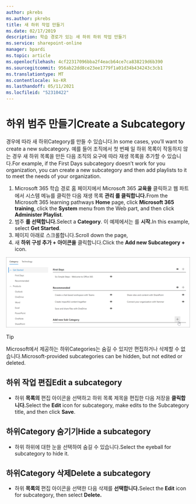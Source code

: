 ```yaml
---
author: pkrebs
ms.author: pkrebs
title: 새 하위 작업 만들기
ms.date: 02/17/2019
description: 학습 경로가 있는 새 하위 하위 작업 만들기
ms.service: sharepoint-online
manager: bpardi
ms.topic: article
ms.openlocfilehash: 4cf22317096bba2f4eacb64ce7ca838219d6b390
ms.sourcegitcommit: 956ab22dd8ce23ee1779f1a01d34b434243c3cb1
ms.translationtype: MT
ms.contentlocale: ko-KR
ms.lasthandoff: 05/11/2021
ms.locfileid: "52310422"
---
```

# <a name="create-a-subcategory"></a><span data-ttu-id="cf6fb-103">하위 범주 만들기</span><span class="sxs-lookup"><span data-stu-id="cf6fb-103">Create a Subcategory</span></span> 
<span data-ttu-id="cf6fb-104">경우에 따라 새 하위Category를 만들 수 있습니다.</span><span class="sxs-lookup"><span data-stu-id="cf6fb-104">In some cases, you’ll want to create a new subcategory.</span></span> <span data-ttu-id="cf6fb-105">예를 들어 조직에서 첫 번째 일 하위 목록이 작동하지 않는 경우 새 하위 목록을 만든 다음 조직의 요구에 따라 재생 목록을 추가할 수 있습니다.</span><span class="sxs-lookup"><span data-stu-id="cf6fb-105">For example, if the First Days subcategory doesn’t work for you organization, you can create a new subcategory and then add playlists to it to meet the needs of your organization.</span></span> 

1. <span data-ttu-id="cf6fb-106">Microsoft 365 학습 경로 홈 페이지에서  Microsoft 365 **교육을** 클릭하고 웹 파트에서  시스템 메뉴를 클릭한 다음 재생 목록 **관리 를 클릭합니다.**</span><span class="sxs-lookup"><span data-stu-id="cf6fb-106">From the Microsoft 365 learning pathways **Home** page, click **Microsoft 365 training**, click the **System** menu from the Web part, and then click **Administer Playlist**.</span></span> 
2. <span data-ttu-id="cf6fb-107">범주 **를 선택합니다.**</span><span class="sxs-lookup"><span data-stu-id="cf6fb-107">Select a **Category**.</span></span> <span data-ttu-id="cf6fb-108">이 예제에서는 를 **시작.**</span><span class="sxs-lookup"><span data-stu-id="cf6fb-108">In this example, select **Get Started**.</span></span>  
3. <span data-ttu-id="cf6fb-109">페이지 아래로 스크롤합니다.</span><span class="sxs-lookup"><span data-stu-id="cf6fb-109">Scroll down the page,</span></span> 
3. <span data-ttu-id="cf6fb-110">새 **하위 구성 추가 + 아이콘을** 클릭합니다.</span><span class="sxs-lookup"><span data-stu-id="cf6fb-110">Click the **Add new Subcategory +** icon.</span></span>  

![cg-newsubcategory.png](media/cg-newsubcategory.png)

> [!TIP]
> <span data-ttu-id="cf6fb-112">Microsoft에서 제공하는 하위Categories는 숨길 수 있지만 편집하거나 삭제할 수 없습니다.</span><span class="sxs-lookup"><span data-stu-id="cf6fb-112">Microsoft-provided subcategories can be hidden, but not edited or deleted.</span></span> 

## <a name="edit-a-subcategory"></a><span data-ttu-id="cf6fb-113">하위 작업 편집</span><span class="sxs-lookup"><span data-stu-id="cf6fb-113">Edit a subcategory</span></span>
- <span data-ttu-id="cf6fb-114">하위 **목록의** 편집 아이콘을 선택하고 하위 목록 제목을 편집한 다음 저장을 **클릭합니다.**</span><span class="sxs-lookup"><span data-stu-id="cf6fb-114">Select the **Edit** icon for subcategory, make edits to the Subcategory title, and then click **Save**.</span></span>

## <a name="hide-a-subcategory"></a><span data-ttu-id="cf6fb-115">하위Category 숨기기</span><span class="sxs-lookup"><span data-stu-id="cf6fb-115">Hide a subcategory</span></span>
- <span data-ttu-id="cf6fb-116">하위 하위에 대한 눈을 선택하여 숨길 수 있습니다.</span><span class="sxs-lookup"><span data-stu-id="cf6fb-116">Select the eyeball for subcategory to hide it.</span></span> 

## <a name="delete-a-subcategory"></a><span data-ttu-id="cf6fb-117">하위Category 삭제</span><span class="sxs-lookup"><span data-stu-id="cf6fb-117">Delete a subcategory</span></span>
- <span data-ttu-id="cf6fb-118">하위 **목록의** 편집 아이콘을 선택한 다음 삭제를 **선택합니다.**</span><span class="sxs-lookup"><span data-stu-id="cf6fb-118">Select the **Edit** icon for subcategory, then select **Delete.**</span></span> 
